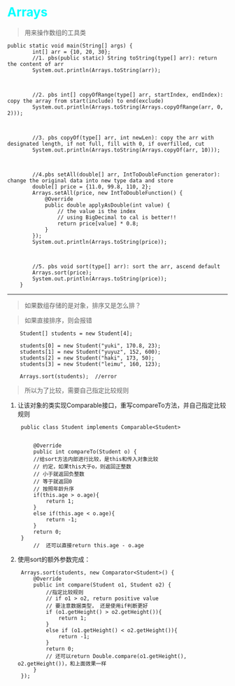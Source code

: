 <style>
h1 {
    color: aqua;
}
h2{
    color: rgb(0, 181, 201);
}
h3,h4 {
    color: #FF70DB93;    
}
</style>

# Arrays

> 用来操作数组的工具类

    public static void main(String[] args) {
            int[] arr = {10, 20, 30};
            //1. pbs(public static) String toString(type[] arr): return the content of arr
            System.out.println(Arrays.toString(arr));



            //2. pbs int[] copyOfRange(type[] arr, startIndex, endIndex): copy the array from start(include) to end(exclude)
            System.out.println(Arrays.toString(Arrays.copyOfRange(arr, 0, 2)));



            //3. pbs copyOf(type[] arr, int newLen): copy the arr with designated length, if not full, fill with 0, if overfilled, cut
            System.out.println(Arrays.toString(Arrays.copyOf(arr, 10)));



            //4.pbs setAll(double[] arr, IntToDoubleFunction generator): change the original data into new type data and store
            double[] price = {11.0, 99.8, 110, 2};
            Arrays.setAll(price, new IntToDoubleFunction() {
                @Override
                public double applyAsDouble(int value) {
                    // the value is the index
                    // using BigDecimal to cal is better!!
                    return price[value] * 0.8;
                }
            });
            System.out.println(Arrays.toString(price));



            //5. pbs void sort(type[] arr): sort the arr, ascend default
            Arrays.sort(price);
            System.out.println(Arrays.toString(price));
        }

------

> 如果数组存储的是对象，排序又是怎么排？

> 如果直接排序，则会报错


        Student[] students = new Student[4];

        students[0] = new Student("yuki", 170.8, 23);
        students[1] = new Student("yuyuz", 152, 600);
        students[2] = new Student("haki", 173, 50);
        students[3] = new Student("leimu", 160, 123);

        Arrays.sort(students);  //error


> 所以为了比较，需要自己指定比较规则

1. 让该对象的类实现Comparable接口，重写compareTo方法，并自己指定比较规则

        public class Student implements Comparable<Student>


            @Override
            public int compareTo(Student o) {
            //给sort方法内部进行比较，是this和传入对象比较
            // 约定，如果this大于o，则返回正整数
            // 小于就返回负整数
            // 等于就返回0
            // 按照年龄升序
            if(this.age > o.age){
                return 1;
            }
            else if(this.age < o.age){
                return -1;
            }
            return 0;
        }
            //  还可以直接return this.age - o.age

    
2. 使用sort的额外参数完成：


        Arrays.sort(students, new Comparator<Student>() {
            @Override
            public int compare(Student o1, Student o2) {
                //指定比较规则
                // if o1 > o2, return positive value
                // 要注意数据类型， 还是使用if判断更好
                if (o1.getHeight() > o2.getHeight()){
                    return 1;
                }
                else if (o1.getHeight() < o2.getHeight()){
                    return -1;
                }
                return 0;
                // 还可以return Double.compare(o1.getHeight(), o2.getHeight())，和上面效果一样
            }
        });